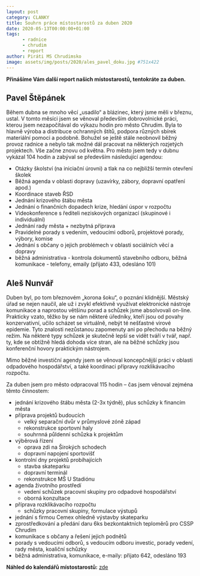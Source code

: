 ```yaml
---
layout: post
category: CLANKY
title: Souhrn práce místostarostů za duben 2020
date: 2020-05-13T00:00:00+01:00
tags: 
      - radnice
      - chrudim
      - report
author: Piráti MS Chrudimsko
image: assets/img/posts/2020/ales_pavel_doku.jpg #751x422
---
```

**Přinášíme Vám další report našich místostarostů, tentokráte za duben.**

Pavel Štěpánek
--------------
Během dubna se mnoho věcí „usadilo“ a blázinec, který jsme měli v březnu, ustal. V tomto měsíci jsem se věnoval především dobrovolnické práci, kterou jsem nezapočítával do výkazu hodin pro město Chrudim. Byla to hlavně výroba a distribuce ochranných štítů, podpora různých sbírek materiální pomoci a podobně. Bohužel se ještě stále neobnovil běžný provoz radnice a nebylo tak možné dál pracovat na některých rozjetých projektech. Vše začne znovu od května. Pro město jsem tedy v dubnu vykázal 104 hodin a zabýval se především následující agendou:

* Otázky školství (na iniciační úrovni) a tlak na co nejbližší termín otevření školek
* Běžná agenda v oblasti dopravy (uzavírky, zábory, dopravní opatření apod.)
* Koordinace staveb ŘSD 
* Jednání krizového štábu města
* Jednání o finančních dopadech krize, hledání úspor v rozpočtu
* Videokonference s řediteli neziskových organizací (skupinové i individuální)
* Jednání rady města + nezbytná příprava
* Pravidelné porady s vedením, vedoucími odborů, projektové porady, výbory, komise
* Jednání s občany o jejich problémech v oblasti sociálních věcí a dopravy
* běžná administrativa - kontrola dokumentů stavebního odboru, běžná komunikace - telefony, emaily (přijato 433, odesláno 101)




Aleš Nunvář
-----------
Duben byl, po tom březnovém „korona šoku“, o poznání klidnější. Městský úřad se nejen naučil, ale už i zvykl efektivně využívat elektronické nástroje komunikace a naprostou většinu porad a schůzek jsme absolvovali on-line. Prakticky vzato, těžko by se nám některé úředníky, kteří jsou od povahy konzervativní, učilo scházet se virtuálně, nebýt té nešťastné virové epidemie. Tyto znalosti nezůstanou zapomenuty ani po přechodu na běžný režim. Na některé typy schůzek je skutečně lepší se vidět tváří v tvář, např. ty, kde se obtížně hledá dohoda více stran, ale na běžné schůzky jsou konferenční hovory praktickým nástrojem.

Mimo běžné investiční agendy jsem se věnoval koncepčnější práci v oblasti odpadového hospodářství, a také koordinaci přípravy rozklikávacího rozpočtu. 

Za duben jsem pro město odpracoval 115 hodin – čas jsem věnoval zejména těmto činnostem:


* jednání krizového štábu města (2-3x týdně), plus schůzky k financím města
* příprava projektů budoucích
    + velký separační dvůr v průmyslové zóně západ
    + rekonstrukce sportovní haly
    + souhrnná půldenní schůzka k projektům
* výběrová řízení
    + oprava zdi na Širokých schodech
    + dopravní napojení sportovišť
* kontrolní dny projektů probíhajících
    + stavba skateparku
    + dopravní terminál
    + rekonstrukce MŠ U Stadiónu
* agenda životního prostředí 
    + vedení schůzek pracovní skupiny pro odpadové hospodářství
    + oborná konzultace
* příprava rozklikávacího rozpočtu 
    + schůzky pracovní skupiny, formulace výstupů
* jednání s firmou Cemex ohledně výstavby skateparku
* zprostředkování a předání daru 6ks bezkontaktních teploměrů pro CSSP Chrudim
* komunikace s občany a řešení jejich podnětů
* porady s vedoucími odborů, s vedoucím odboru investic, porady vedení, rady města, koaliční schůzky
* běžná administrativa, komunikace, e-maily: přijato 642, odesláno 193



**Náhled do kalendářů místostarostů:** [zde](https://www.chrudim.eu/verejne-kalendare-starosty-a-mistostarostu/d-1677/p1=1112)
